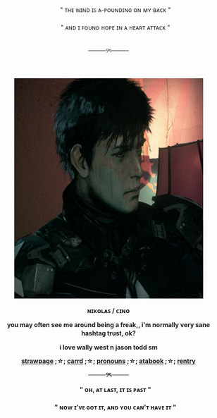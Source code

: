 <div align='center'> 
  <b> 　　 </b>
" ᴛʜᴇ ᴡɪɴᴅ ɪꜱ ᴀ-ᴘᴏᴜɴᴅɪɴɢ ᴏɴ ᴍʏ ʙᴀᴄᴋ "
   <br>　　<br>


<div align='center'> 
  <b> 　　 </b>
" ᴀɴᴅ ɪ ꜰᴏᴜɴᴅ ʜᴏᴘᴇ ɪɴ ᴀ ʜᴇᴀʀᴛ ᴀᴛᴛᴀᴄᴋ "
<div align='center'> 
  <b> 　　 </b>

────୨ৎ────
<div align='center'> 
  <b> 　　 </b>
   <br>　　<br>

<img width="429" height="500" alt="Arkham Knight Jason" src="Jason Todd _ Arkham Knight.jpg" />
  <b> 　　 </b>

<b> ɴɪᴋᴏʟᴀꜱ / ᴄɪɴᴏ <br>

you may often see me around being a freak,, i'm normally very sane hashtag trust, ok?
  <b> 　　 </b>

i love wally west n jason todd sm

<a href="https://wallys4.straw.page">strawpage</a> ;☆; <a href="https://astrophlles.carrd.co">carrd</a> ;☆; <a href="https://pronouns.cc/@astrophlled">pronouns</a> ;☆; <a href="https://astrowestt.atabook.org">atabook<a/> ;☆; <a href="https://rentry.co/astrophlle">rentry<a/>

────୨ৎ────
<div align='center'> 
  <b> 　　 </b>
" ᴏʜ, ᴀᴛ ʟᴀꜱᴛ, ɪᴛ ɪꜱ ᴘᴀꜱᴛ "
   <br>　　<br>

<div align='center'> 
  <b> 　　 </b>
" ɴᴏᴡ ɪ'ᴠᴇ ɢᴏᴛ ɪᴛ, ᴀɴᴅ ʏᴏᴜ ᴄᴀɴ'ᴛ ʜᴀᴠᴇ ɪᴛ "
